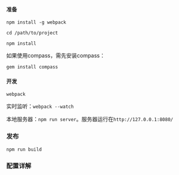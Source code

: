 #### 准备

`npm install -g webpack`

`cd /path/to/project`

`npm install`

如果使用compass，需先安装compass：

`gem install compass`

#### 开发

`webpack`

实时监听：`webpack --watch`

本地服务器：`npm run server`。服务器运行在`http://127.0.0.1:8080/`

### 发布

`npm run build`

### 配置详解
